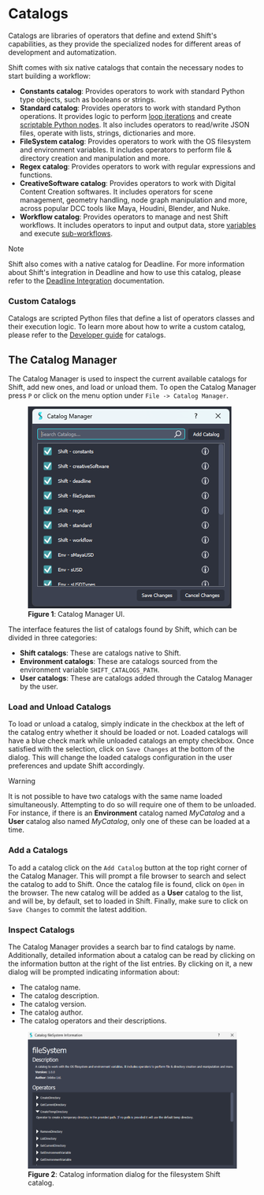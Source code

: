 # Catalogs

Catalogs are libraries of operators that define and extend Shift's capabilities, as they provide the specialized nodes for different areas of development and automatization. 

Shift comes with six native catalogs that contain the necessary nodes to start building a workflow:

- **Constants catalog**: Provides operators to work with standard Python type objects, such as booleans or strings.
- **Standard catalog**: Provides operators to work with standard Python operations. It provides logic to perform [loop iterations](nodes/iterator.md) and create [scriptable Python nodes](nodes/python_script.md). It also includes operators to read/write JSON files, operate with lists, strings, dictionaries and more.
- **FileSystem catalog**: Provides operators to work with the OS filesystem and environment variables. It includes operators to perform file & directory creation and manipulation and more.
- **Regex catalog**: Provides operators to work with regular expressions and functions.
- **CreativeSoftware catalog**: Provides operators to work with Digital Content Creation softwares. It includes operators for scene management, geometry handling, node graph manipulation and more, across popular DCC tools like Maya, Houdini, Blender, and Nuke.
- **Workflow catalog**: Provides operators to manage and nest Shift workflows. It includes operators to input and output data, store [variables](nodes/variables.md) and execute [sub-workflows](nodes/workflow.md).

>[!NOTE]
> Shift also comes with a native catalog for Deadline. For more information about Shift's integration in Deadline and how to use this catalog, please refer to the [Deadline Integration](../integration_resources/software/deadline.md) documentation.

### Custom Catalogs

Catalogs are scripted Python files that define a list of operators classes and their execution logic. To learn more about how to write a custom catalog, please refer to the [Developer guide](../reference/developer_guide/developing_custom_catalogs.md) for catalogs.


## The Catalog Manager

The Catalog Manager is used to inspect the current available catalogs for Shift, add new ones, and load or unload them. 
To open the Catalog Manager press `P` or click on the menu option under `File -> Catalog Manager`. 

<figure>
      <img src="images/catalog_manager.png" alt="Catalog Manager.">
      <figcaption><b>Figure 1</b>: Catalog Manager UI.</figcaption>   
</figure>

The interface features the list of catalogs found by Shift, which can be divided in three categories:

- **Shift catalogs**: These are catalogs native to Shift.
- **Environment catalogs**: These are catalogs sourced from the environment variable `SHIFT_CATALOGS_PATH`. 
- **User catalogs**: These are catalogs added through the Catalog Manager by the user. 

### Load and Unload Catalogs

To load or unload a catalog, simply indicate in the checkbox at the left of the catalog entry whether it should be loaded or not. Loaded catalogs will have a blue check mark while unloaded catalogs an empty checkbox. Once satisfied with the selection, click on `Save Changes` at the bottom of the dialog. This will change the loaded catalogs configuration in the user preferences and update Shift accordingly.

>[!WARNING]
> It is not possible to have two catalogs with the same name loaded simultaneously. Attempting to do so will require one of them to be unloaded. 
> For instance, if there is an **Environment** catalog named *MyCatalog* and a **User** catalog also named *MyCatalog*, only one of these can be loaded at a time.

### Add a Catalogs

To add a catalog click on the `Add Catalog` button at the top right corner of the Catalog Manager. This will prompt a file browser to search and select the catalog to add to Shift. Once the catalog file is found, click on `Open` in the browser. The new catalog will be added as a **User** catalog to the list, and will be, by default, set to loaded in Shift. Finally, make sure to click on `Save Changes` to commit the latest addition. 

### Inspect Catalogs
The Catalog Manager provides a search bar to find catalogs by name. Additionally, detailed information about a catalog can be read by clicking on the information button at the right of the list entries. By clicking on it, a new dialog will be prompted indicating information about:

- The catalog name.
- The catalog description.
- The catalog version.
- The catalog author.
- The catalog operators and their descriptions.

<figure>
      <img src="images/catalog_information.png" alt="Catalog Information Dialog.">
      <figcaption><b>Figure 2</b>: Catalog information dialog for the filesystem Shift catalog.</figcaption>   
</figure>
